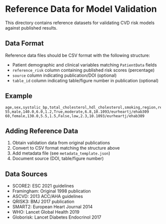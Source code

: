 # Reference Data for Model Validation

This directory contains reference datasets for validating CVD risk models against published results.

## Data Format

Reference data files should be CSV format with the following structure:

- Patient demographic and clinical variables matching `PatientData` fields
- `reference_risk` column containing published risk scores (percentage)
- `source` column indicating publication/DOI (optional)
- `table_id` column indicating table/figure number in publication (optional)

## Example

```csv
age,sex,systolic_bp,total_cholesterol,hdl_cholesterol,smoking,region,reference_risk,source
55,male,140.0,6.0,1.2,True,moderate,6.8,10.1093/eurheartj/ehab309
60,female,130.0,5.5,1.5,False,low,2.3,10.1093/eurheartj/ehab309
```

## Adding Reference Data

1. Obtain validation data from original publications
2. Convert to CSV format matching the structure above
3. Add metadata file (see `metadata_template.json`)
4. Document source (DOI, table/figure number)

## Data Sources

- SCORE2: ESC 2021 guidelines
- Framingham: Original 1998 publication
- ASCVD: 2013 ACC/AHA guidelines
- QRISK3: BMJ 2017 publication
- SMART2: European Heart Journal 2014
- WHO: Lancet Global Health 2019
- Globorisk: Lancet Diabetes Endocrinol 2017

